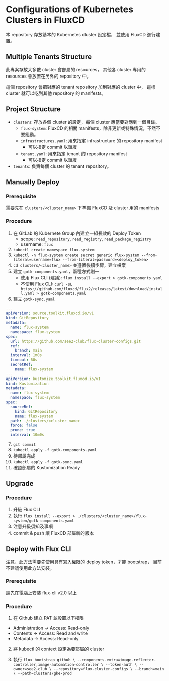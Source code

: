 # Configurations of Kubernetes Clusters in FluxCD

本 repository 存放基本的 Kubernetes cluster 設定檔，
並使用 FluxCD 進行建置。

## Multiple Tenants Structure

此專案存放大多數 cluster 會部屬的 resources，
其他各 cluster 專用的 resources 會放置在另外的 repository 中。

這個 repository 會把對應的 tenant repository 加到對應的 cluster 中，
這樣 cluster 就可以吃到其他 repository 的 manifests。

## Project Structure

- `clusters`: 存放各個 cluster 的設定，每個 cluster 應當要對應到一個目錄。
  - `flux-system`: FluxCD 的相關 manifests，除非更新或特殊情況，不然不要亂動。
  - `infrastructures.yaml`: 用來指定 infrastructure 的 repository manifest
    - 可以指定 commit 以鎖版
  - `tenant.yaml`: 用來指定 tenant 的 repository manifest
    - 可以指定 commit 以鎖版
- `tenants`: 負責每個 cluster 的 tenant repository。

## Manually Deploy

### Prerequisite

需要先在 `clusters/<cluster_name>` 下準備 FluxCD 及 cluster 用的 manifests

### Procedure

1. 在 GitLab 的 Kubernete Group 內建立一組長效的 Deploy Token
    - scope: `read_repository`, `read_registry`, `read_package_registry`
    - username: `flux`
2. `kubectl create namespace flux-system`
3. `kubectl -n flux-system create secret generic flux-system --from-literal=username=flux --from-literal=password=<deploy_token>`
4. `cd clusters/<cluster_name>` 並遵循後續步驟，建立檔案
5. 建立 `gotk-components.yaml`，兩種方式則一
    - 使用 Flux CLI (建議): `flux install --export > gotk-components.yaml`
    - 不使用 Flux CLI: `curl -sL https://github.com/fluxcd/flux2/releases/latest/download/install.yaml > gotk-components.yaml`
6. 建立 `gotk-sync.yaml`

```yaml
---
apiVersion: source.toolkit.fluxcd.io/v1
kind: GitRepository
metadata:
  name: flux-system
  namespace: flux-system
spec:
  url: https://github.com/see2-club/flux-cluster-configs.git
  ref:
    branch: main
  interval: 1m0s
  timeout: 60s
  secretRef:
    name: flux-system
---
apiVersion: kustomize.toolkit.fluxcd.io/v1
kind: Kustomization
metadata:
  name: flux-system
  namespace: flux-system
spec:
  sourceRef:
    kind: GitRepository
    name: flux-system
  path: ./clusters/<cluster_name>
  force: false
  prune: true
  interval: 10m0s
```

7. `git commit`
8. `kubectl apply -f gotk-components.yaml`
9. 待部屬完成
10. `kubectl apply -f gotk-sync.yaml`
11. 確認部屬的 Kustomization Ready

## Upgrade

### Procedure

1. 升級 Flux CLI
2. 執行 `flux install --export > ./clusters/<cluster_name>/flux-system/gotk-components.yaml`
3. 注意升級須知及事項
4. commit & push 讓 FluxCD 部屬新的版本

## Deploy with Flux CLI

注意，此方法需要先使用具有寫入權限的 deploy token，才能 bootstrap，
目前不建議使用此方法安裝。

### Prerequisite

請先在電腦上安裝 flux-cli v2.0 以上

### Procedure

1. 在 Github 建立 PAT 並設置以下權限

- Administration -> Access: Read-only
- Contents -> Access: Read and write
- Metadata -> Access: Read-only
  
2. 將 kubectl 的 context 設定為要部屬的 cluster

3. 執行 `flux bootstrap github \
  --components-extra=image-reflector-controller,image-automation-controller \
  --token-auth \
  --owner=see2-club \
  --repository=flux-cluster-configs \
  --branch=main \
  --path=clusters/gke-prod`
